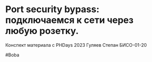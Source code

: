 # Port security bypass: подключаемся к сети через любую розетку.
Конспект материала с PHDays 2023
Гуляев Степан БИСО-01-20

#Boba
